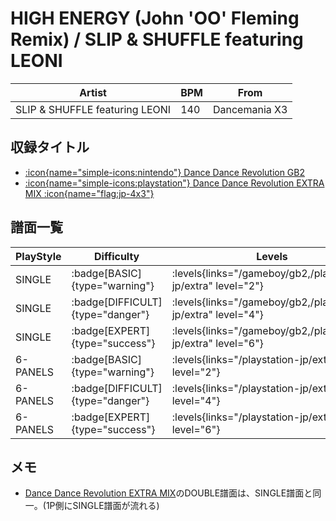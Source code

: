 # HIGH ENERGY (John 'OO' Fleming Remix) / SLIP & SHUFFLE featuring LEONI

|Artist|BPM|From|
|------|---|----|
|SLIP & SHUFFLE featuring LEONI|140|Dancemania X3|

## 収録タイトル

- [:icon{name="simple-icons:nintendo"} Dance Dance Revolution GB2](/gameboy/gb2)
- [:icon{name="simple-icons:playstation"} Dance Dance Revolution EXTRA MIX :icon{name="flag:jp-4x3"}](/playstation-jp/extra)

## 譜面一覧

|PlayStyle|Difficulty|Levels|Notes|Movie|
|---------|----------|------|-----|-----|
|SINGLE| :badge[BASIC]{type="warning"}| :levels{links="/gameboy/gb2,/playstation-jp/extra" level="2"}|101/0||
|SINGLE| :badge[DIFFICULT]{type="danger"}| :levels{links="/gameboy/gb2,/playstation-jp/extra" level="4"}|143/0||
|SINGLE| :badge[EXPERT]{type="success"}| :levels{links="/gameboy/gb2,/playstation-jp/extra" level="6"}|198/0||
|6-PANELS| :badge[BASIC]{type="warning"}| :levels{links="/playstation-jp/extra" level="2"}|101/0||
|6-PANELS| :badge[DIFFICULT]{type="danger"}| :levels{links="/playstation-jp/extra" level="4"}|143/0||
|6-PANELS| :badge[EXPERT]{type="success"}| :levels{links="/playstation-jp/extra" level="6"}|198/0||

## メモ

- [Dance Dance Revolution EXTRA MIX](/playstation-jp/extra)のDOUBLE譜面は、SINGLE譜面と同一。(1P側にSINGLE譜面が流れる)
